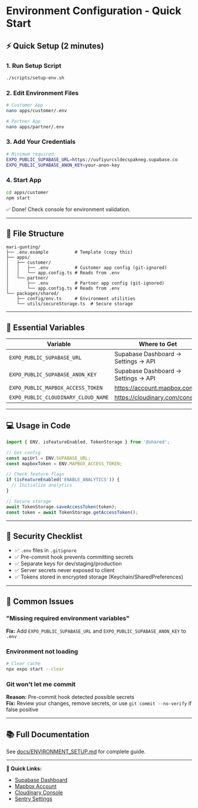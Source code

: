 # Environment Configuration - Quick Start

## ⚡ Quick Setup (2 minutes)

### 1. Run Setup Script
```bash
./scripts/setup-env.sh
```

### 2. Edit Environment Files
```bash
# Customer App
nano apps/customer/.env

# Partner App
nano apps/partner/.env
```

### 3. Add Your Credentials
```bash
# Minimum required:
EXPO_PUBLIC_SUPABASE_URL=https://uufiyurcsldecspakneg.supabase.co
EXPO_PUBLIC_SUPABASE_ANON_KEY=your-anon-key
```

### 4. Start App
```bash
cd apps/customer
npm start
```

✅ Done! Check console for environment validation.

---

## 📁 File Structure

```
mari-gunting/
├── .env.example          # Template (copy this)
├── apps/
│   ├── customer/
│   │   ├── .env          # Customer app config (git-ignored)
│   │   └── app.config.ts # Reads from .env
│   └── partner/
│       ├── .env          # Partner app config (git-ignored)
│       └── app.config.ts # Reads from .env
└── packages/shared/
    ├── config/env.ts     # Environment utilities
    └── utils/secureStorage.ts  # Secure storage
```

---

## 🔑 Essential Variables

| Variable | Where to Get | Required? |
|----------|--------------|-----------|
| `EXPO_PUBLIC_SUPABASE_URL` | Supabase Dashboard → Settings → API | ✅ Yes |
| `EXPO_PUBLIC_SUPABASE_ANON_KEY` | Supabase Dashboard → Settings → API | ✅ Yes |
| `EXPO_PUBLIC_MAPBOX_ACCESS_TOKEN` | https://account.mapbox.com/ | Later |
| `EXPO_PUBLIC_CLOUDINARY_CLOUD_NAME` | https://cloudinary.com/console | Later |

---

## 💻 Usage in Code

```typescript
import { ENV, isFeatureEnabled, TokenStorage } from '@shared';

// Get config
const apiUrl = ENV.SUPABASE_URL;
const mapboxToken = ENV.MAPBOX_ACCESS_TOKEN;

// Check feature flags
if (isFeatureEnabled('ENABLE_ANALYTICS')) {
  // Initialize analytics
}

// Secure storage
await TokenStorage.saveAccessToken(token);
const token = await TokenStorage.getAccessToken();
```

---

## 🔐 Security Checklist

- ✅ `.env` files in `.gitignore`
- ✅ Pre-commit hook prevents committing secrets
- ✅ Separate keys for dev/staging/production
- ✅ Server secrets never exposed to client
- ✅ Tokens stored in encrypted storage (Keychain/SharedPreferences)

---

## 🚨 Common Issues

### "Missing required environment variables"
**Fix:** Add `EXPO_PUBLIC_SUPABASE_URL` and `EXPO_PUBLIC_SUPABASE_ANON_KEY` to `.env`

### Environment not loading
```bash
# Clear cache
npx expo start --clear
```

### Git won't let me commit
**Reason:** Pre-commit hook detected possible secrets  
**Fix:** Review your changes, remove secrets, or use `git commit --no-verify` if false positive

---

## 📚 Full Documentation

See [docs/ENVIRONMENT_SETUP.md](./docs/ENVIRONMENT_SETUP.md) for complete guide.

---

**🔗 Quick Links:**
- [Supabase Dashboard](https://supabase.com/dashboard)
- [Mapbox Account](https://account.mapbox.com/)
- [Cloudinary Console](https://cloudinary.com/console)
- [Sentry Settings](https://sentry.io/settings/)
